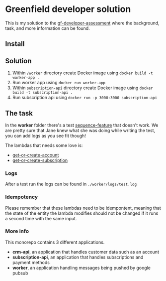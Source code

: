 # Greenfield developer solution

This is my solution to the [gf-developer-assessment](https://github.com/BonnierNews/gf-developer-assessment) where the background, task, and more information can be found.

## Install

## Solution

1. Within `/worker` directory create Docker image using `docker build -t worker-app .`
2. Run worker app using `docker run worker-app`
3. Within `subscription-api` directory create Docker image using `docker build -t subscription-api .`
4. Run subscription api using `docker run -p 3000:3000 subscription-api`


## The task

In the **worker** folder there's a test [sequence-feature](./worker/test/feature/order/sequence-feature.js) that doesn't work.
We are pretty sure that Jane knew what she was doing while writing the test, you can add logs as you see fit though!

The lambdas that needs some love is:
- [get-or-create-account](./worker/lib/lambdas/order/get-or-create-account.js)
- [get-or-create-subscription](./worker/lib/lambdas/order/get-or-create-subscription.js)

### Logs

After a test run the logs can be found in `./worker/logs/test.log`

### Idempotency

Please remember that these lambdas need to be idempontent, meaning that the state of the entity the lambda modifies should not be changed if it runs a second time with the same input.

### More info

This monorepo contains 3 different applications.
- **crm-api**, an application that handles customer data such as an account
- **subscription-api**, an application that handles subscriptions and payment methods
- **worker**, an application handling messages being pushed by google pubsub
